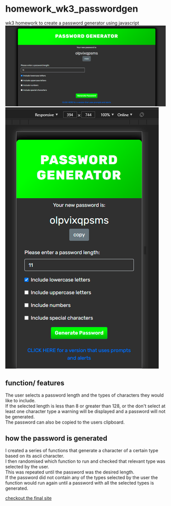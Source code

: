 # homework_wk3_passwordgen
wk3 homework to create a password generator using javascript
![screenshot of desktop version](./screenshots/desktop.png)
![screenshot of mobile version](./screenshots/mobile.png)

## function/ features
The user selects a password length and the types of characters they would like to include.\
If the selected length is less than 8 or greater than 128, or the don't select at least one character type a warning will be displayed and a password will not be generated.\
The password can also be copied to the users clipboard.

## how the password is generated
I created a series of functions that generate a character of a certain type based on its ascii character.\
I then randomised which function to run and checked that relevant type was selected by the user.\
This was repeated until the password was the desired length.\
If the password did not contain any of the types selected by the user the function would run again until a password with all the selected types is generated.

[checkout the final site](index.html)
